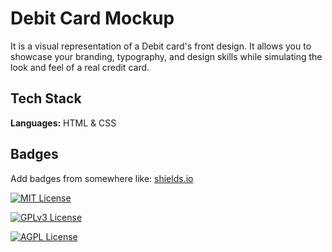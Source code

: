 # Debit Card Mockup

It is a visual representation of a Debit card's front design. It allows you to showcase your branding, typography, and design skills while simulating the look and feel of a real credit card. 


## Tech Stack

**Languages:** HTML & CSS




## Badges

Add badges from somewhere like: [shields.io](https://shields.io/)

[![MIT License](https://img.shields.io/badge/License-MIT-green.svg)](https://choosealicense.com/licenses/mit/)

[![GPLv3 License](https://img.shields.io/badge/License-GPL%20v3-yellow.svg)](https://opensource.org/licenses/)

[![AGPL License](https://img.shields.io/badge/license-AGPL-blue.svg)](http://www.gnu.org/licenses/agpl-3.0)
